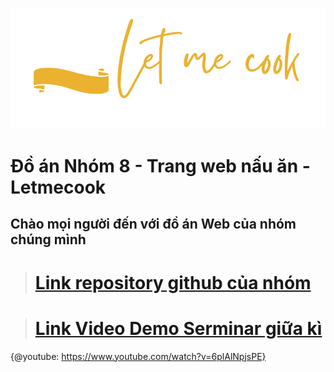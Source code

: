 # ![](./src/image/Letmecook.png)

# Đồ án Nhóm 8 - Trang web nấu ăn - Letmecook

## Chào mọi người đến với đồ án Web của nhóm chúng mình

># [Link repository github của nhóm][Link_Github]

># [Link Video Demo Serminar giữa kì][Link_Video]

{@youtube: https://www.youtube.com/watch?v=6plAlNpjsPE}

[Link_Video]: https://www.youtube.com/watch?v=6plAlNpjsPE
[Link_Github]: https://github.com/Let-Me-Cook-Group-8/LET-ME-COOK